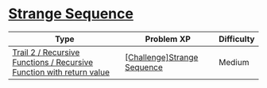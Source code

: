 # [Strange Sequence](https://www.codetree.ai/trails/complete/curated-cards/challenge-a-strange-sequence)

|Type|Problem XP|Difficulty|
|---|---|---|
|[Trail 2 / Recursive Functions / Recursive Function with return value](https://www.codetree.ai/trail-info/novice-mid/)|[[Challenge]Strange Sequence](https://www.codetree.ai/trails/complete/curated-cards/challenge-a-strange-sequence/)|Medium|

